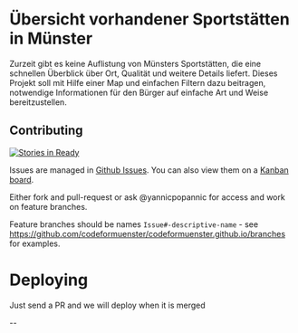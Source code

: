 # Übersicht vorhandener Sportstätten in Münster

Zurzeit gibt es keine Auflistung von Münsters Sportstätten, die eine schnellen Überblick über Ort, Qualität und weitere Details liefert. Dieses Projekt soll mit Hilfe einer Map und einfachen Filtern dazu beitragen, notwendige Informationen für den Bürger auf einfache Art und Weise bereitzustellen.

## Contributing
[![Stories in Ready](https://badge.waffle.io/codeformuenster/sportstaetten.png?label=ready&title=Ready)](https://waffle.io/codeformuenster/sportstaetten)

Issues are managed in [Github Issues](https://github.com/codeformuenster/sportstaetten/issues?state=open). You can also view them on a [Kanban board](https://waffle.io/codeformuenster/sportstaetten).

Either fork and pull-request or ask @yannicpopannic for access and work on feature branches.

Feature branches should be names `Issue#-descriptive-name` - see https://github.com/codeformuenster/codeformuenster.github.io/branches for examples.

# Deploying

Just send a PR and we will deploy when it is merged

--
